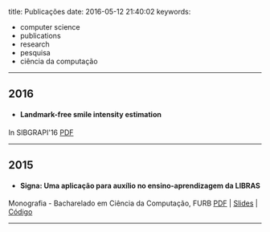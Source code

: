 title: Publicações
date: 2016-05-12 21:40:02
keywords:
- computer science
- publications
- research
- pesquisa
- ciência da computação
---
## 2016
- #### Landmark-free smile intensity estimation
In SIBGRAPI'16
[PDF](http://sibgrapi.sid.inpe.br/col/sid.inpe.br/sibgrapi/2016/09.13.14.06/doc/Landmark_free_smile_intensity_estimation.pdf)

---------

## 2015
- #### Signa: Uma aplicação para auxílio no ensino-aprendizagem da LIBRAS
Monografia - Bacharelado em Ciência da Computação, FURB
[PDF](http://dsc.inf.furb.br/arquivos/tccs/monografias/2015_1_julio-cesar-batista_monografia.pdf) | [Slides](http://dsc.inf.furb.br/arquivos/tccs/apresentacoes/2015_1_julio-cesar-batista_apresentacao.pdf) | [Código](https://github.com/ejulio/signa)

---------
